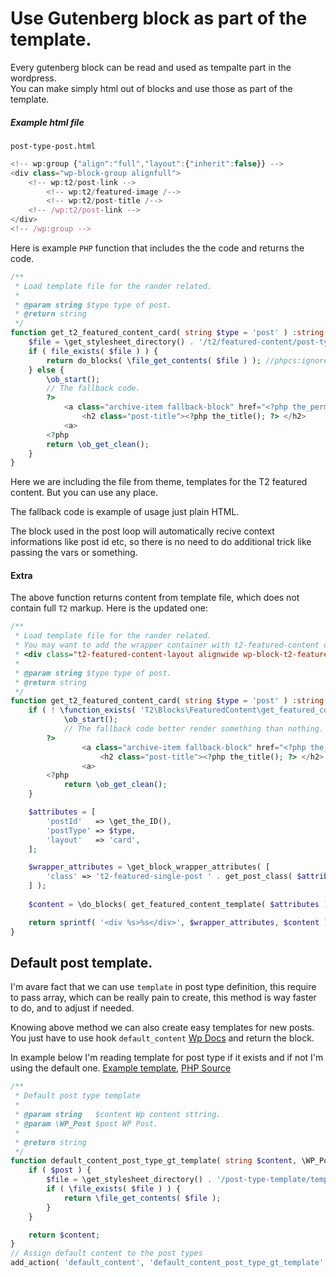 # Use Gutenberg block as part of the template.

Every gutenberg block can be read and used as tempalte part in the wordpress.  
You can make simply html out of blocks and use those as part of the template.

##### Example html file

`post-type-post.html`
```js my-template.html
<!-- wp:group {"align":"full","layout":{"inherit":false}} -->
<div class="wp-block-group alignfull">
	<!-- wp:t2/post-link -->
		<!-- wp:t2/featured-image /-->
		<!-- wp:t2/post-title /-->
	<!-- /wp:t2/post-link -->
</div>
<!-- /wp:group -->
```

Here is example `PHP` function that includes the the code and returns the code.

```php
/**
 * Load template file for the rander related.
 *
 * @param string $type type of post.
 * @return string
 */
function get_t2_featured_content_card( string $type = 'post' ) :string  {
	$file = \get_stylesheet_directory() . '/t2/featured-content/post-type-' . $type . '.html';
	if ( file_exists( $file ) ) {
		return do_blocks( \file_get_contents( $file ) ); //phpcs:ignore
	} else {
		\ob_start();
		// The fallback code.
		?>
			<a class="archive-item fallback-block" href="<?php the_permalink(); ?>">
				<h2 class="post-title"><?php the_title(); ?> </h2>
			<a>
		<?php
		return \ob_get_clean();
	}
}
```

Here we are including the file from theme, templates for the T2 featured content. But you can use any place.

The fallback code is example of usage just plain HTML.

The block used in the post loop will automatically recive context informations like post id etc, so there is no need to do additional trick like passing the vars or something.


#### Extra

The above function returns content from template file, which does not contain full `T2` markup.
Here is the updated one:

```php
/**
 * Load template file for the rander related.
 * You may want to add the wrapper container with t2-featured-content classes:
 * <div class="t2-featured-content-layout alignwide wp-block-t2-featured-content-layout" ?>...
 *
 * @param string $type type of post.
 * @return string
 */
function get_t2_featured_content_card( string $type = 'post' ) :string  {
	if ( ! \function_exists( 'T2\Blocks\FeaturedContent\get_featured_content_template' ) ) {
			\ob_start();
			// The fallback code better render something than nothing.
		?>
				<a class="archive-item fallback-block" href="<?php the_permalink(); ?>">
					<h2 class="post-title"><?php the_title(); ?> </h2>
				<a>
		<?php
			return \ob_get_clean();
	}

	$attributes = [
		'postId'   => \get_the_ID(),
		'postType' => $type,
		'layout'   => 'card',
	];

	$wrapper_attributes = \get_block_wrapper_attributes( [
		'class' => 't2-featured-single-post ' . get_post_class( $attributes['postId'] ),
	] );
	
	$content = \do_blocks( get_featured_content_template( $attributes ) );

	return sprintf( '<div %s>%s</div>', $wrapper_attributes, $content );
}

```

## Default post template.

I'm avare fact that we can use `template` in post type definition, this require to pass array, which can be really pain to create, this method is way faster to do, and to adjust if needed.

Knowing above method we can also create easy templates for new posts.
You just have to use hook `default_content` [Wp Docs](https://developer.wordpress.org/reference/hooks/default_content/) and return the block.

In example below I'm reading template for post type if it exists and if not I'm using the default one.
[Example template](https://github.com/DekodeInteraktiv/avinodegroup/blob/stage/packages/themes/avinodegroup/post-type-template/template-job_opening.html), [PHP Source](https://github.com/DekodeInteraktiv/avinodegroup/blob/stage/packages/themes/avinodegroup/lib/post-types.php#L245)

```php
/**
 * Default post type template
 *
 * @param string   $content Wp content sttring.
 * @param \WP_Post $post WP Post.
 *
 * @return string
 */
function default_content_post_type_gt_template( string $content, \WP_Post $post ) {
	if ( $post ) {
		$file = \get_stylesheet_directory() . '/post-type-template/template-'. $post->post_type . '.html';
		if ( \file_exists( $file ) ) {
			return \file_get_contents( $file );
		}
	}

	return $content;
}
// Assign default content to the post types
add_action( 'default_content', 'default_content_post_type_gt_template', 10, 2 );
